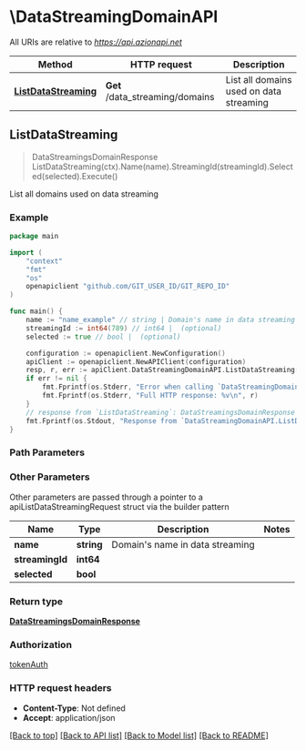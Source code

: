 # \DataStreamingDomainAPI

All URIs are relative to *https://api.azionapi.net*

Method | HTTP request | Description
------------- | ------------- | -------------
[**ListDataStreaming**](DataStreamingDomainAPI.md#ListDataStreaming) | **Get** /data_streaming/domains | List all domains used on data streaming



## ListDataStreaming

> DataStreamingsDomainResponse ListDataStreaming(ctx).Name(name).StreamingId(streamingId).Selected(selected).Execute()

List all domains used on data streaming



### Example

```go
package main

import (
    "context"
    "fmt"
    "os"
    openapiclient "github.com/GIT_USER_ID/GIT_REPO_ID"
)

func main() {
    name := "name_example" // string | Domain's name in data streaming (optional)
    streamingId := int64(789) // int64 |  (optional)
    selected := true // bool |  (optional)

    configuration := openapiclient.NewConfiguration()
    apiClient := openapiclient.NewAPIClient(configuration)
    resp, r, err := apiClient.DataStreamingDomainAPI.ListDataStreaming(context.Background()).Name(name).StreamingId(streamingId).Selected(selected).Execute()
    if err != nil {
        fmt.Fprintf(os.Stderr, "Error when calling `DataStreamingDomainAPI.ListDataStreaming``: %v\n", err)
        fmt.Fprintf(os.Stderr, "Full HTTP response: %v\n", r)
    }
    // response from `ListDataStreaming`: DataStreamingsDomainResponse
    fmt.Fprintf(os.Stdout, "Response from `DataStreamingDomainAPI.ListDataStreaming`: %v\n", resp)
}
```

### Path Parameters



### Other Parameters

Other parameters are passed through a pointer to a apiListDataStreamingRequest struct via the builder pattern


Name | Type | Description  | Notes
------------- | ------------- | ------------- | -------------
 **name** | **string** | Domain&#39;s name in data streaming | 
 **streamingId** | **int64** |  | 
 **selected** | **bool** |  | 

### Return type

[**DataStreamingsDomainResponse**](DataStreamingsDomainResponse.md)

### Authorization

[tokenAuth](../README.md#tokenAuth)

### HTTP request headers

- **Content-Type**: Not defined
- **Accept**: application/json

[[Back to top]](#) [[Back to API list]](../README.md#documentation-for-api-endpoints)
[[Back to Model list]](../README.md#documentation-for-models)
[[Back to README]](../README.md)

